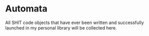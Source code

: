 # Automata
All SHIT code objects that have ever been written and successfully launched in my personal library will be collected here.
